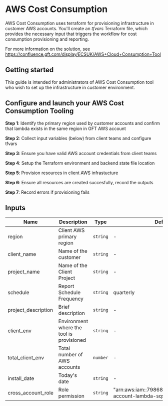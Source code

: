 # AWS Cost Consumption
AWS Cost Consumption uses terraform for provisioning infrastructure in customer AWS accounts. You'll create an *tfvars* Terraform file, which provides the necessary input that triggers the workflow for cost consumption provisioning and reporting.

For more information on the solution, see https://confluence.gft.com/display/ECSUK/AWS+Cloud+Consumption+Tool

## Getting started

This guide is intended for administrators of AWS Cost Consumption tool who wish to set up the infrastructure in customer environment. 

## Configure and launch your AWS Cost Consumption Tooling

**Step 1**: Identify the primary region used by customer accounts and confirm that lambda exists in the same region in GFT AWS account

**Step 2**: Collect input variables (below) from client teams and configure tfvars

**Step 3**: Ensure you have valid AWS account credentials from client teams

**Step 4**: Setup the Terraform environment and backend state file location

**Step 5**: Provision resources in client AWS infrastucture

**Step 6**: Ensure all resources are created succesfully, record the outputs

**Step 7**: Record errors if provisioning fails 

## Inputs

| Name | Description | Type | Default | Required |
|------|-------------|------|---------|:--------:|
| region | Client AWS primary region | `string` | - | yes |
| client_name | Name of the customer | `string` | - | yes |
| project_name | Name of the Client Project | `string` | - | yes |
| schedule | Report Schedule Frequency | `string` | quarterly | yes |
| project_description | Brief description | `string` | - | yes |
| client_env | Environment where the tool is provisioned | `string` | - | yes |
| total_client_env | Total number of AWS accounts | `number` | - | yes |
| install_date | Today's date | `string` | - | no |
| cross_account_role | Role permission | `string` | "arn:aws:iam::798680644831:role/cross-account-lambda-sqs-role"  | yes |